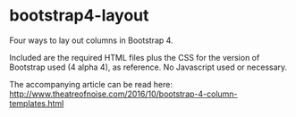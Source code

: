 # bootstrap4-layout

Four ways to lay out columns in Bootstrap 4.

Included are the required HTML files plus the CSS for the version of Bootstrap used (4 alpha 4), as reference. 
No Javascript used or necessary. 

The accompanying article can be read here:
http://www.theatreofnoise.com/2016/10/bootstrap-4-column-templates.html
